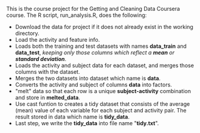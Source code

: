 This is the course project for the Getting and Cleaning Data Coursera course. The R script, run_analysis.R, does the following:
- Download the data for project if it does not already exist in the working directory.
- Load the activity and feature info. 
- Loads both the training and test datasets with names **data_train** and **data_test**, *keeping only those columns which reflect a **mean** or **standard deviation***.
- Loads the activity and subject data for each dataset, and merges those columns with the dataset.
- Merges the two datasets into dataset which name is **data**.
- Converts the activity and subject of columns **data** into factors.
- "melt" data so that each row is a unique **subject-activity** combination and store in **melted_data**.
- Use cast funtion to creates a tidy dataset that consists of the average (mean) value of each variable for each subject and activity pair. The result stored in data which name is **tidy_data**. 
- Last step, we write the **tidy_data** into file name "**tidy.txt**".
